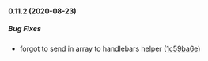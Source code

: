#### 0.11.2 (2020-08-23)

##### Bug Fixes

*  forgot to send in array to handlebars helper ([1c59ba6e](https://github.com/IgorSzyporyn/plop-scaffold/commit/1c59ba6e85ce26444cfac3157bcf9452ce271953))

